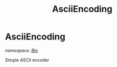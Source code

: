 ﻿---
title: AsciiEncoding
---

# AsciiEncoding
_namespace: [Bio](N-Bio.html)_

Simple ASCII encoder




